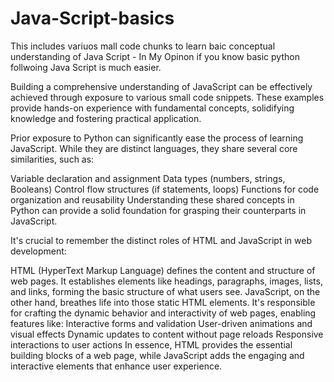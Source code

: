 # Java-Script-basics
This includes variuos mall code chunks to learn baic conceptual understanding of Java Script - In My Opinon if you know basic python follwoing Java Script is much easier.

Building a comprehensive understanding of JavaScript can be effectively achieved through exposure to various small code snippets. These examples provide hands-on experience with fundamental concepts, solidifying knowledge and fostering practical application.

Prior exposure to Python can significantly ease the process of learning JavaScript. While they are distinct languages, they share several core similarities, such as:

Variable declaration and assignment
Data types (numbers, strings, Booleans)
Control flow structures (if statements, loops)
Functions for code organization and reusability
Understanding these shared concepts in Python can provide a solid foundation for grasping their counterparts in JavaScript.

It's crucial to remember the distinct roles of HTML and JavaScript in web development:

HTML (HyperText Markup Language) defines the content and structure of web pages. It establishes elements like headings, paragraphs, images, lists, and links, forming the basic structure of what users see.
JavaScript, on the other hand, breathes life into those static HTML elements. It's responsible for crafting the dynamic behavior and interactivity of web pages, enabling features like:
Interactive forms and validation
User-driven animations and visual effects
Dynamic updates to content without page reloads
Responsive interactions to user actions
In essence, HTML provides the essential building blocks of a web page, while JavaScript adds the engaging and interactive elements that enhance user experience.
